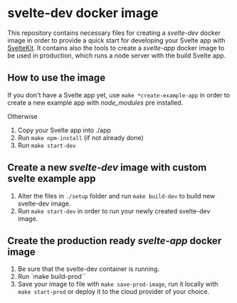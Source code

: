 # svelte-dev docker image

This repository contains necessary files for creating a *svelte-dev* docker image in order to provide a quick start for developing your Svelte app with [SvelteKit](https://kit.svelte.dev/).
It contains also the tools to create a *svelte-app* docker image to be used in production, which runs a node server with the build Svelte app.
## How to use the image

If you don't have a Svelte app yet, use `make *create-example-app` in order to create a new example app with *node_modules* pre installed.

Otherwise 
1. Copy your Svelte app into ./app
2. Run `make npm-install` (if not already done)
3. Run `make start-dev`

## Create a new *svelte-dev* image with custom svelte example app
1. Alter the files in `./setup` folder and run `make build-dev` to build new svelte-dev image.
2. Run `make start-dev` in order to run your newly created svelte-dev image.

## Create the production ready *svelte-app* docker image
1. Be sure that the svelte-dev container is running.
2. Run `make build-prod``
3. Save your image to file with `make save-prod-image`, run it locally with `make start-prod` or deploy it to the cloud provider of your choice.
